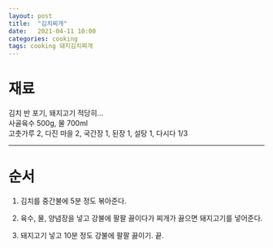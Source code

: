 ```yaml
---
layout: post
title:  "김치찌개"
date:   2021-04-11 10:00
categories: cooking
tags: cooking 돼지김치찌개
---
```


# 재료

김치 반 포기, 돼지고기 적당히...<br />
사골육수 500g, 물 700ml<br />
고춧가루 2, 다진 마을 2, 국간장 1, 된장 1, 설탕 1, 다시다 1/3

---

# 순서

1. 김치를 중간불에 5분 정도 볶아준다.

2. 육수, 물, 양념장을 넣고 강불에 팔팔 끓이다가 찌개가 끓으면 돼지고기를 넣어준다.

3. 돼지고기 넣고 10분 정도 강불에 팔팔 끓이기. 끝.